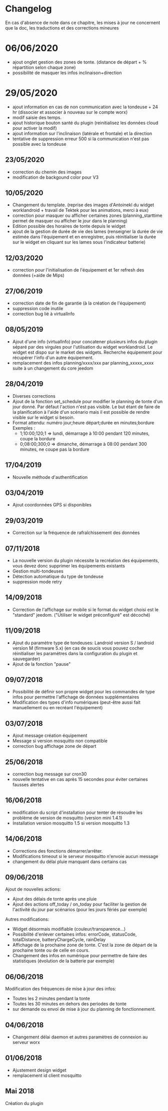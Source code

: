 # Changelog

En cas d'absence de note dans ce chapitre, les mises à jour ne concernent que la doc, les traductions et des corrections mineures

# 06/06/2020
- ajout onglet gestion des zones de tonte. (distance de départ + % répartition selon chaque zone)
- possibilité de masquer les infos inclinaison+direction

# 29/05/2020
- ajout information en cas de non communication avec la tondeuse + 24 hr (dissocier et associer à nouveau sur le compte worx)
- modif saisie des temps.
- ajout historique bouton santé du plugin (reinitialisez les données cloud pour activer la modif)
- ajout information sur l'inclinaison (latérale et frontale) et la direction
- tentative de suppression erreur 500 si la communication n'est pas possible avec la tondeuse 

## 23/05/2020
- correction du chemin des images
- modification de backgound color pour V3

## 10/05/2020
- Changement du template.  (reprise des images d'Antoinekl du widget worklandroid + travail de Tektek pour les animations, merci à eux)
- correction pour masquer ou afficher certaines zones (planning_starttime permet de masquer ou afficher le jour dans le planning)
- Edition possible des horaires de tonte depuis le widget
- ajout de la gestion de durée de vie des lames (renseigner la durée de vie estimée dans l'équipement et en enregistrer, puis réinitialiser la durée sur le widget en cliquant sur les lames sous l'indicateur batterie)

## 12/03/2020
- correction pour l'initialisation de l'équipement et 1er refresh des données (+aide de Mips)

## 27/06/2019
- correction date de fin de garantie (à la création de l'équipement)
- suppression code inutile
- correction bug lié à virtualInfo

## 08/05/2019
- Ajout d'une info (virtualInfo) pour concatener plusieurs infos du plugin séparé par des virgules pour l'utilisation du widget worklandroid. Le widget est dispo sur le market des widgets. Recherche équipement pour récupérer l'info d'un autre équipement.
- remplacement des infos planning/xxxx/xxx par planning_xxxxx_xxxx suite à un changement du core jeedom

## 28/04/2019
- Diverses corrections
- Ajout de la fonction set_schedule pour modifier le planning de tonte d'un jour donné. Par défaut l'action n'est pas visible. Le but étant de faire de la planification à l'aide d'un scénario mais il est possible de rendre visible sur le widget si besoin.
- Format attendu: numéro jour;heure départ;durée en minutes;bordure
Exemples :
  * 1;10:00;120;1 => lundi, démarrage à 10:00 pendant 120 minutes, coupe la bordure
  * 0;08:00;300;0 => dimanche, démarrage à 08:00 pendant 300 minutes, ne coupe pas la bordure


## 17/04/2019
- Nouvelle méthode d'authentification

## 03/04/2019
- Ajout coordonnées GPS si disponibles

## 29/03/2019
- Correction sur la fréquence de rafraîchissement des données

## 07/11/2018
- La nouvelle version du plugin nécessite la recréation des équipements, vous devez donc supprimer les équipements existants
- Gestion multi-tondeuses
- Détection automatique du type de tondeuse
- suppression mode retry

## 14/09/2018

- Correction de l'affichage sur mobile si le format du widget choisi est le "standard" jeedom.
("Utiliser le widget préconfiguré" est décoché)

## 11/09/2018

- Ajout du paramètre type de tondeuses: Landroid version S / landroid version M (firmware 5.x)
(en cas de soucis vous pouvez cocher réinitialiser les paramètres dans la configuration du plugin et sauvegarder)
- Ajout de la fonction "pause"

## 09/07/2018

- Possibilité de définir son propre widget pour les commandes de type infos pour permettre l'affichage de données supplémentaires
- Modification des types d'info numériques (peut-être aussi fait manuellement ou en recréant l'équipement)

## 03/07/2018

- Ajout message création équipement
- Message si version mosquitto non compatible
- correction bug affichage zone de départ

## 25/06/2018

- correction bug message sur cron30
- nouvelle tentative en cas après 15 secondes pour éviter certaines fausses alertes

## 16/06/2018

- modification du script d'installation pour tenter de résoudre les problème de version de mosquitto (version mini 1.4.1)
- Installation version mosquitto 1.5 si version mosquitto 1.3

## 14/06/2018

- Corrections des fonctions démarrer/arrêter.
- Modifications timeout si le serveur mosquitto n'envoie aucun message
- changement du délai pluie manquant dans certains cas

## 09/06/2018

Ajout de nouvelles actions:
- Ajout des délais de tonte après une pluie
- Ajout des actions off_today / on_today pour faciliter la gestion de l'activité du jour par scénarios (pour les jours fériés par exemple)

Autres modifications:
- Widget désormais modifiable (couleur/transparence...)
- Possibilité d'enlever certaines infos: errorCode, statusCode, totalDistance, batteryChargeCycle, rainDelay
- Affichage de la prochaine zone de tonte. C'est la zone de départ de la prochaine tonte ou de celle en cours.
- Changement des infos en numérique pour permettre de faire des statistiques (évolution de la batterie par exemple)

## 06/06/2018

Modification des fréquences de mise à jour des infos:
- Toutes les 2 minutes pendant la tonte
- Toutes les 30 minutes en dehors des periodes de tonte
- sur demande ou envoi de mise à jour du planning de fonctionnement.

## 04/06/2018

- Changement délai daemon et autres paramètres de connexion au serveur worx

## 01/06/2018

- Ajustement design widget
- remplacement id client mosquitto

## Mai 2018

Création du plugin

